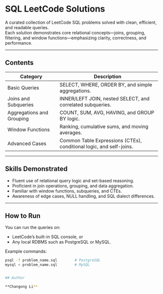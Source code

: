 # SQL LeetCode Solutions

A curated collection of LeetCode SQL problems solved with clean, efficient, and readable queries.  
Each solution demonstrates core relational concepts—joins, grouping, filtering, and window functions—emphasizing clarity, correctness, and performance.

---

## Contents

| Category | Description |
|-----------|-------------|
| Basic Queries | SELECT, WHERE, ORDER BY, and simple aggregations. |
| Joins and Subqueries | INNER/LEFT JOIN, nested SELECT, and correlated subqueries. |
| Aggregations and Grouping | COUNT, SUM, AVG, HAVING, and GROUP BY logic. |
| Window Functions | Ranking, cumulative sums, and moving averages. |
| Advanced Cases | Common Table Expressions (CTEs), conditional logic, and self-joins. |

---

## Skills Demonstrated

- Fluent use of relational query logic and set-based reasoning.  
- Proficient in join operations, grouping, and data aggregation.  
- Familiar with window functions, subqueries, and CTEs.  
- Awareness of edge cases, NULL handling, and SQL dialect differences.

---

## How to Run

You can run the queries on:
- LeetCode’s built-in SQL console, or  
- Any local RDBMS such as PostgreSQL or MySQL.

Example commands:
```bash
psql -f problem_name.sql        # PostgreSQL
mysql < problem_name.sql        # MySQL


## Author

**Changong Li**  
